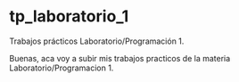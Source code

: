 # tp_laboratorio_1
Trabajos prácticos Laboratorio/Programación 1.

Buenas, aca voy a subir mis trabajos practicos de la materia Laboratorio/Programacion 1.

